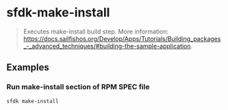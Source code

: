 # sfdk-make-install

> Executes make-install build step. More information: <https://docs.sailfishos.org/Develop/Apps/Tutorials/Building_packages_-_advanced_techniques/#building-the-sample-application>.

## Examples

### Run make-install section of RPM SPEC file

```bash
sfdk make-install
```

